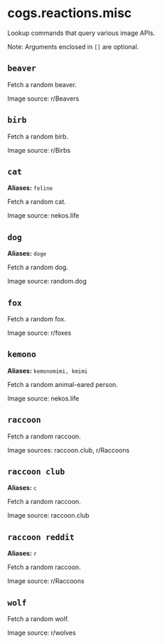 # cogs.reactions.misc

Lookup commands that query various image APIs.

Note: Arguments enclosed in `[]` are optional.

## `beaver`

Fetch a random beaver.

Image source: r/Beavers

## `birb`

Fetch a random birb.

Image source: r/Birbs

## `cat`

**Aliases:** `feline`

Fetch a random cat.

Image source: nekos.life

## `dog`

**Aliases:** `doge`

Fetch a random dog.

Image source: random.dog

## `fox`

Fetch a random fox.

Image source: r/foxes

## `kemono`

**Aliases:** `kemonomimi, kmimi`

Fetch a random animal-eared person.

Image source: nekos.life

## `raccoon`

Fetch a random raccoon.

Image sources: raccoon.club, r/Raccoons

## `raccoon club`

**Aliases:** `c`

Fetch a random raccoon.

Image source: raccoon.club

## `raccoon reddit`

**Aliases:** `r`

Fetch a random raccoon.

Image source: r/Raccoons

## `wolf`

Fetch a random wolf.

Image source: r/wolves